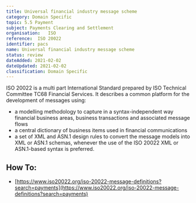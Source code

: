 ```yaml
---
title: Universal financial industry message scheme
category: Domain Specific
topic: 5.5 Payment
subject: Payments Clearing and Settlement
organisation:	ISO
reference:	ISO 20022
identifier:	pacs
name: Universal financial industry message scheme
status: review
dateAdded: 2021-02-02
dateUpdated: 2021-02-02
classification: Domain Specific
---
```




ISO 20022 is a multi part International Standard prepared by ISO Technical Committee TC68 Financial Services. It describes a common platform for the development of messages using:
 - a modelling methodology to capture in a syntax-independent way financial business areas, business transactions and associated message flows
 - a central dictionary of business items used in financial communications
 - a set of XML and ASN.1 design rules to convert the message models into XML or ASN.1 schemas, whenever the use of the ISO 20022 XML or ASN.1-based syntax is preferred.


## How To:
 - [https://www.iso20022.org/iso-20022-message-definitions?search=payments](https://www.iso20022.org/iso-20022-message-definitions?search=payments)
